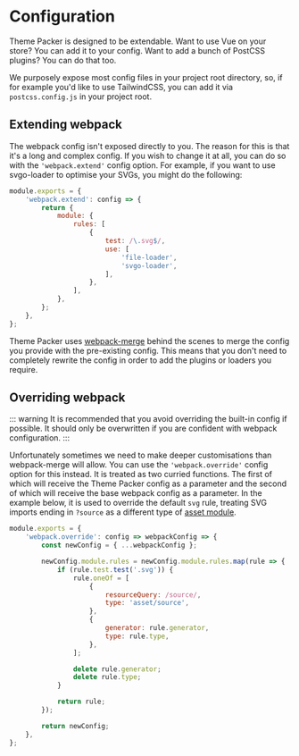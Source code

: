# Configuration

Theme Packer is designed to be extendable. Want to use Vue on your store? You can add it to your config. Want to add a bunch of PostCSS plugins? You can do that too.

We purposely expose most config files in your project root directory, so, if for example you'd like to use TailwindCSS, you can add it via `postcss.config.js` in your project root.

## Extending webpack

The webpack config isn't exposed directly to you. The reason for this is that it's a long and complex config. If you wish to change it at all, you can do so with the `'webpack.extend'` config option. For example, if you want to use svgo-loader to optimise your SVGs, you might do the following:

```js
module.exports = {
    'webpack.extend': config => {
        return {
            module: {
                rules: [
                    {
                        test: /\.svg$/,
                        use: [
                            'file-loader',
                            'svgo-loader',
                        ],
                    },
                ],
            },
        };
    },
};
```

Theme Packer uses [webpack-merge](https://github.com/survivejs/webpack-merge) behind the scenes to merge the config you provide with the pre-existing config. This means that you don't need to completely rewrite the config in order to add the plugins or loaders you require.

## Overriding webpack

::: warning
It is recommended that you avoid overriding the built-in config if possible. It should only be overwritten if you are confident with webpack configuration.
:::

Unfortunately sometimes we need to make deeper customisations than webpack-merge will allow. You can use the `'webpack.override'` config option for this instead. It is treated as two curried functions. The first of which will receive the Theme Packer config as a parameter and the second of which will receive the base webpack config as a parameter. In the example below, it is used to override the default `svg` rule, treating SVG imports ending in `?source` as a different type of [asset module](https://webpack.js.org/guides/asset-modules/).


```js
module.exports = {
    'webpack.override': config => webpackConfig => {
        const newConfig = { ...webpackConfig };

        newConfig.module.rules = newConfig.module.rules.map(rule => {
            if (rule.test.test('.svg')) {
                rule.oneOf = [
                    {
                        resourceQuery: /source/,
                        type: 'asset/source',
                    },
                    {
                        generator: rule.generator,
                        type: rule.type,
                    },
                ];

                delete rule.generator;
                delete rule.type;
            }

            return rule;
        });

        return newConfig;
    },
};
